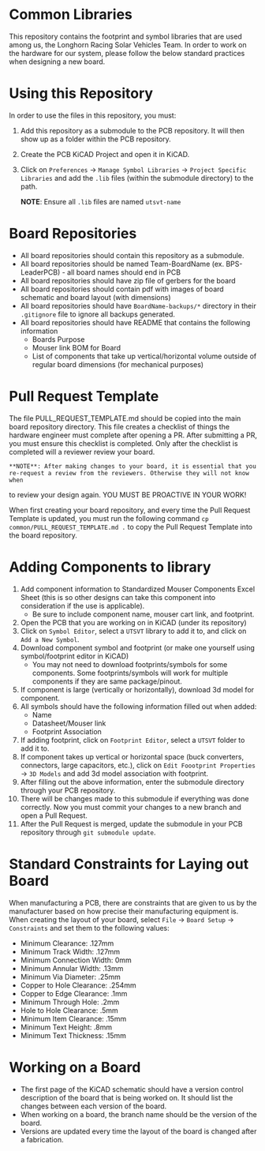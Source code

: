 # Common Libraries
This repository contains the footprint and symbol libraries that are used among us, the Longhorn Racing Solar Vehicles Team. 
In order to work on the hardware for our system, please follow the below standard practices when designing a new board.

# Using this Repository
In order to use the files in this repository, you must:
1. Add this repository as a submodule to the PCB repository. It will then show up as a folder within the PCB repository.
2. Create the PCB KiCAD Project and open it in KiCAD.
3. Click on `Preferences` -> `Manage Symbol Libraries` -> `Project Specific Libraries` and add the `.lib` files (within the submodule directory) to the path.
    
    **NOTE**: Ensure all `.lib` files are named `utsvt-name`

# Board Repositories
* All board repositories should contain this repository as a submodule.
* All board repositories should be named Team-BoardName (ex. BPS-LeaderPCB) - all board names should end in PCB
* All board repositories should have zip file of gerbers for the board
* All board repositories should contain pdf with images of board schematic and board layout (with dimensions)
* All board repositories should have `BoardName-backups/*` directory in their `.gitignore` file to ignore all backups generated.
* All board repositories should have README that contains the following information
    * Boards Purpose
    * Mouser link BOM for Board
    * List of components that take up vertical/horizontal volume outside of regular board dimensions (for mechanical purposes)

# Pull Request Template
The file PULL_REQUEST_TEMPLATE.md should be copied into the main board repository directory. This file creates a checklist of 
things the hardware engineer must complete after opening a PR. After submitting a PR, you must ensure this checklist is completed. Only after
the checklist is completed will a reviewer review your board.

    **NOTE**: After making changes to your board, it is essential that you re-request a review from the reviewers. Otherwise they will not know when
to review your design again. YOU MUST BE PROACTIVE IN YOUR WORK!

When first creating your board repository, and every time the Pull Request Template is updated, you must run the following command
`cp common/PULL_REQUEST_TEMPLATE.md .` to copy the Pull Request Template into the board repository.

# Adding Components to library
1. Add component information to Standardized Mouser Components Excel Sheet (this is so other designs can take this component into consideration if the use is applicable).
    * Be sure to include component name, mouser cart link, and footprint.
2. Open the PCB that you are working on in KiCAD (under its repository)
3. Click on `Symbol Editor`, select a `UTSVT` library to add it to, and click on `Add a New Symbol`.
4. Download component symbol and footprint (or make one yourself using symbol/footprint editor in KiCAD)
    * You may not need to download footprints/symbols for some components. Some footprints/symbols will work for multiple components if they are same package/pinout.
5. If component is large (vertically or horizontally), download 3d model for component.
6. All symbols should have the following information filled out when added:
    * Name
    * Datasheet/Mouser link
    * Footprint Association
7. If adding footprint, click on `Footprint Editor`, select a `UTSVT` folder to add it to.
8. If component takes up vertical or horizontal space (buck converters, connectors, large capacitors, etc.), click on `Edit Foootprint Properties` -> `3D Models` and add 3d model association with footprint.
9. After filling out the above information, enter the submodule directory through your PCB repository.
10. There will be changes made to this submodule if everything was done correctly. Now you must commit your changes to a new branch and open a Pull Request.
11. After the Pull Request is merged, update the submodule in your PCB repository through `git submodule update`.

# Standard Constraints for Laying out Board
When manufacturing a PCB, there are constraints that are given to us by the manufacturer based on how precise their manufacturing equipment is. When creating the layout of your board, select
`File` -> `Board Setup` -> `Constraints` and set them to the following values:
* Minimum Clearance: .127mm
* Minimum Track Width: .127mm
* Minimum Connection Width: 0mm
* Minimum Annular Width: .13mm
* Minimum Via Diameter: .25mm
* Copper to Hole Clearance: .254mm
* Copper to Edge Clearance: .1mm
* Minimum Through Hole: .2mm
* Hole to Hole Clearance: .5mm
* Minimum Item Clearance: .15mm
* Minimum Text Height: .8mm
* Minimum Text Thickness: .15mm

# Working on a Board
* The first page of the KiCAD schematic should have a version control description of the board that is being worked on. It should list the changes between each version of the board.
* When working on a board, the branch name should be the version of the board.
* Versions are updated every time the layout of the board is changed after a fabrication.